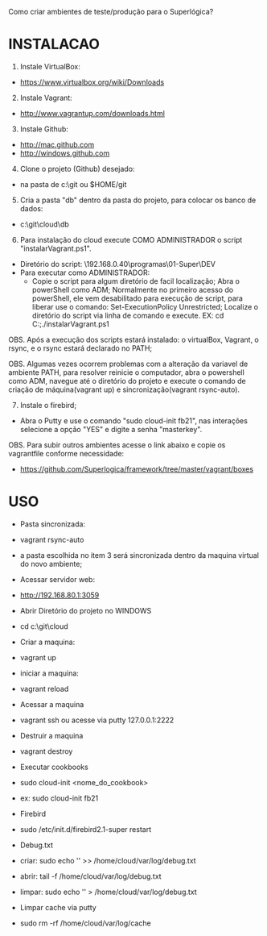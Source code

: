 Como criar ambientes de teste/produção para o Superlógica?

# INSTALACAO 

1. Instale VirtualBox:
 - https://www.virtualbox.org/wiki/Downloads

2. Instale Vagrant:
 - http://www.vagrantup.com/downloads.html

3. Instale Github:
 - http://mac.github.com
 - http://windows.github.com

4. Clone o projeto (Github) desejado: 
 - na pasta de c:\git ou $HOME/git

5. Cria a pasta "db" dentro da pasta do projeto, para colocar os banco de dados:
 - c:\git\cloud\db

6. Para instalação do cloud execute COMO ADMINISTRADOR o script "instalarVagrant.ps1".
 - Diretório do script: \\192.168.0.40\programas\01-Super\DEV
 - Para executar como ADMINISTRADOR:
   - Copie o script para algum diretório de facil localização;
   Abra o powerShell como ADM;
   Normalmente no primeiro acesso do powerShell, ele vem desabilitado para execução de script, para liberar use o comando: Set-ExecutionPolicy Unrestricted;
   Localize o diretório do script via linha de comando e execute. EX: cd C:\;./instalarVagrant.ps1
 
OBS. Após a execução dos scripts estará instalado: o virtualBox, Vagrant, o rsync, e o rsync estará declarado no PATH;

OBS. Algumas vezes ocorrem problemas com a alteração da variavel de ambiente PATH, para resolver reinicie o computador, abra o powershell como ADM, navegue até o diretório do projeto e execute o comando de criação de máquina(vagrant up) e sincronização(vagrant rsync-auto).

7. Instale o firebird;
 - Abra o Putty e use o comando "sudo cloud-init fb21", nas interações selecione a opção "YES" e digite a senha "masterkey".

OBS. Para subir outros ambientes acesse o link abaixo e copie os vagrantfile conforme necessidade:
 - https://github.com/Superlogica/framework/tree/master/vagrant/boxes

# USO

- Pasta sincronizada:
 - vagrant rsync-auto
 - a pasta escolhida no item 3 será sincronizada dentro da maquina virtual do novo ambiente;

- Acessar servidor web: 
 - http://192.168.80.1:3059
 
- Abrir Diretório do projeto no WINDOWS
 - cd c:\git\cloud

- Criar a maquina:
 - vagrant up 

- iniciar a maquina:
 - vagrant reload 

- Acessar a maquina
 - vagrant ssh ou acesse via putty 127.0.0.1:2222 

- Destruir a maquina
 - vagrant destroy

- Executar cookbooks
 - sudo cloud-init <nome_do_cookbook>
 - ex: sudo cloud-init fb21

- Firebird
 - sudo /etc/init.d/firebird2.1-super restart

- Debug.txt
 - criar: sudo echo '' >> /home/cloud/var/log/debug.txt
 - abrir: tail -f /home/cloud/var/log/debug.txt
 - limpar: sudo echo '' > /home/cloud/var/log/debug.txt

- Limpar cache via putty
 - sudo rm -rf /home/cloud/var/log/cache




